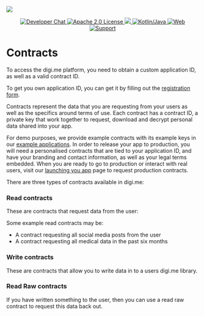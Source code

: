 ![](https://securedownloads.digi.me/partners/digime/SDKReadmeBanner.png)

<p align="center">
    <a href="https://developers.digi.me/slack/join">
        <img src="https://img.shields.io/badge/chat-slack-blueviolet.svg" alt="Developer Chat">
    </a>
    <a href="../../LICENSE">
        <img src="https://img.shields.io/badge/license-apache 2.0-blue.svg" alt="Apache 2.0 License">
    </a>
    <a href="#">
    	<img src="https://img.shields.io/badge/build-passing-brightgreen.svg">
    </a>
    <a href="https://kotlinlang.org">
        <img src="https://img.shields.io/badge/language-kotlin/java-ff69b4.svg" alt="Kotlin/Java">
    </a>
    <a href="https://developers.digi.me">
        <img src="https://img.shields.io/badge/web-digi.me-red.svg" alt="Web">
    </a>
    <a href="https://digime.freshdesk.com/support/home">
        <img src="https://img.shields.io/badge/support-freshdesk-721744.svg" alt="Support">
    </a>
</p>



# Contracts

To access the digi.me platform, you need to obtain a custom application ID, as well as a valid contract ID.

To get you own application ID, you can get it by filling out the [registration form](https://go.digi.me/developers/register).

Contracts represent the data that you are requesting from your users as well as the specifics around terms of use. Each contract has a contract ID, a private key that work together to request, download and decrypt personal data shared into your app.

For demo purposes, we provide example contracts with its example keys in our [example applications](#). In order to release your app to production, you will need a personalised contracts that are tied to your application ID, and have your branding and contact information, as well as your legal terms embedded. When you are ready to go to production or interact with real users, visit our [launching you app](https://developers.digi.me/launching-your-app) page to request production contracts.

There are three types of contracts available in digi.me:

### Read contracts

These are contracts that request data from the user:

Some example read contracts may be:

* A contract requesting all social media posts from the user
* A contract requesting all medical data in the past six months

### Write contracts

These are contracts that allow you to write data in to a users digi.me library.

### Read Raw contracts

If you have written something to the user, then you can use a read raw contract to request this data back out.